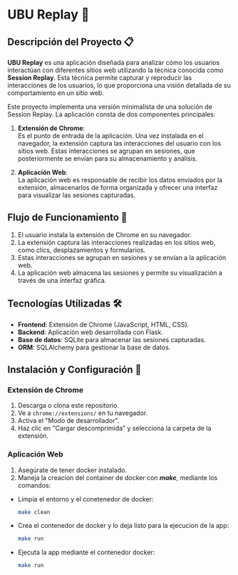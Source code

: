 # UBU Replay 📀

## Descripción del Proyecto 📋

**UBU Replay** es una aplicación diseñada para analizar cómo los usuarios interactúan con diferentes sitios web utilizando la técnica conocida como **Session Replay**. Esta técnica permite capturar y reproducir las interacciones de los usuarios, lo que proporciona una visión detallada de su comportamiento en un sitio web.

Este proyecto implementa una versión minimalista de una solución de Session Replay. La aplicación consta de dos componentes principales:

1. **Extensión de Chrome**:  
   Es el punto de entrada de la aplicación. Una vez instalada en el navegador, la extensión captura las interacciones del usuario con los sitios web. Estas interacciones se agrupan en sesiones, que posteriormente se envían para su almacenamiento y análisis.

2. **Aplicación Web**:  
   La aplicación web es responsable de recibir los datos enviados por la extensión, almacenarlos de forma organizada y ofrecer una interfaz para visualizar las sesiones capturadas.

## Flujo de Funcionamiento 🔀

1. El usuario instala la extensión de Chrome en su navegador.
2. La extensión captura las interacciones realizadas en los sitios web, como clics, desplazamientos y formularios.
3. Estas interacciones se agrupan en sesiones y se envían a la aplicación web.
4. La aplicación web almacena las sesiones y permite su visualización a través de una interfaz gráfica.

## Tecnologías Utilizadas 🛠️

- **Frontend**: Extensión de Chrome (JavaScript, HTML, CSS).
- **Backend**: Aplicación web desarrollada con Flask.
- **Base de datos**: SQLite para almacenar las sesiones capturadas.
- **ORM**: SQLAlchemy para gestionar la base de datos.


## Instalación y Configuración 💾

### Extensión de Chrome
1. Descarga o clona este repositorio.
2. Ve a `chrome://extensions/` en tu navegador.
3. Activa el "Modo de desarrollador".
4. Haz clic en "Cargar descomprimida" y selecciona la carpeta de la extensión.

### Aplicación Web
1. Asegúrate de tener docker instalado.
2. Maneja la creacion del container de docker con ***make***, mediante los comandos:
- Limpia el entorno y el conetenedor de docker:
   ```bash
   make clean 
- Crea el contenedor de docker y lo deja listo para la ejecucion de la app:
    ```bash
   make run
- Ejecuta la app mediante el contenedor docker:
    ```bash
   make run 

